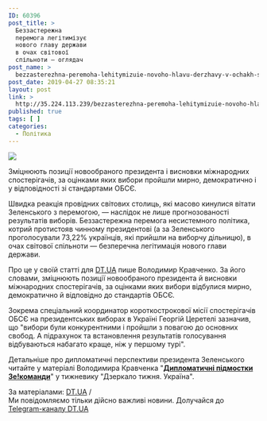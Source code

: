 ```yaml
---
ID: 60396
post_title: >
  Беззастережна
  перемога легітимізує
  нового главу держави
  в очах світової
  спільноти — оглядач
post_name: >
  bezzasterezhna-peremoha-lehitymizuie-novoho-hlavu-derzhavy-v-ochakh-svitovoi-spilnoty-ohliadach
post_date: 2019-04-27 08:35:21
layout: post
link: >
  http://35.224.113.239/bezzasterezhna-peremoha-lehitymizuie-novoho-hlavu-derzhavy-v-ochakh-svitovoi-spilnoty-ohliadach/
published: true
tags: [ ]
categories:
  - Політика
---
```

<div><img src="https://image.zn.ua/media/images/645x426/Apr2019/229077.jpg" class="ff-og-image-inserted"></div><div class="summary" itemprop="alternativeHeadline">
<p>Зміцнюють позиції новообраного президента і висновки міжнародних спостерігачів, за оцінками яких вибори пройшли мирно, демократично і у відповідності зі стандартами ОБСЄ.</p>
</div>
<div class="bottom_block"> <div class="article_body">
<div class="text">
<p>Швидка реакція провідних світових столиць, які масово кинулися вітати Зеленського з перемогою, — наслідок не лише прогнозованості результатів виборів. Беззастережна перемога несистемного політика, котрий протистояв чинному президентові (а за Зеленського проголосували 73,22% українців, які прийшли на виборчу дільницю), в очах світової спільноти — безперечна легітимація нового глави держави.</p>
<p>Про це у своїй статті для <a href="https://dt.ua/" target="_blank" rel="noopener noreferrer">DT.UA</a>&nbsp;пише Володимир Кравченко. За його словами, зміцнюють&nbsp;позиції новообраного президента й висновки міжнародних спостерігачів, за оцінками яких вибори відбулися мирно, демократично й відповідно до стандартів ОБСЄ.</p>
<p>Зокрема спеціальний координатор короткострокової місії спостерігачів ОБСЄ на президентських виборах в Україні Георгій Церетелі зазначив, що "вибори були конкурентними і пройшли з повагою до основних свобод. А підрахунок та встановлення результатів голосування відбуваються набагато краще, ніж у першому турі".</p>
<p>Детальніше про дипломатичні перспективи президента Зеленського читайте у матеріалі Володимира Кравченка "<a href="https://dt.ua/internal/diplomatichni-pidmostki-ze-komandi-309694_.html" target="_blank" rel="noopener noreferrer"><strong>Дипломатичні підмостки Зе!команди</strong></a>" у тижневику "Дзеркало тижня. Україна".</p>
</div>
</div>
<span class="link"><span class="source_caption">За матеріалами: <a href="https://dt.ua/go/aHR0cDovL3puLnVhLw==" target="_blank" rel="nofollow noopener noreferrer">DT.UA</a> <span class="divider">/</span></span></span>
<div class="telegram">Ми повідомляємо тільки дійсно важливі новини. Долучайся до <a href="https://t.me/znua_live">Telegram-каналу DT.UA</a></div> </div>
